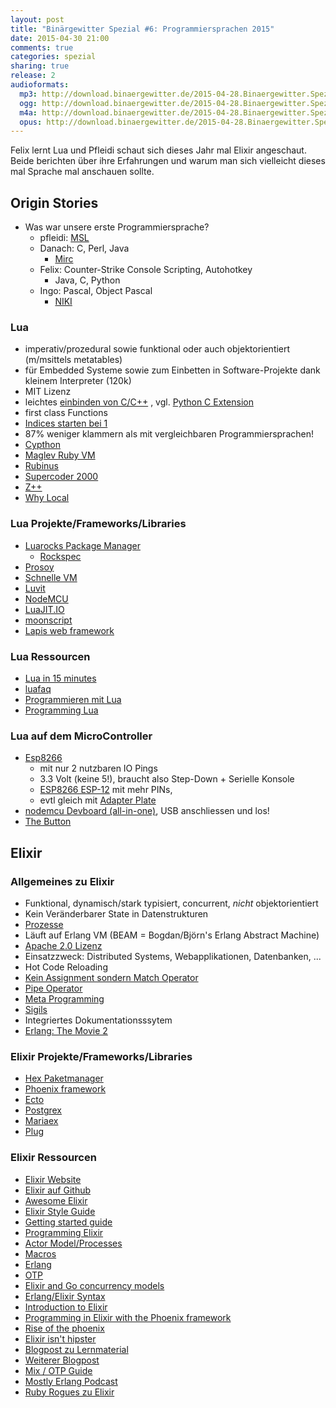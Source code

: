 ```yaml
---
layout: post
title: "Binärgewitter Spezial #6: Programmiersprachen 2015"
date: 2015-04-30 21:00
comments: true
categories: spezial
sharing: true
release: 2
audioformats:
  mp3: http://download.binaergewitter.de/2015-04-28.Binaergewitter.Spezial.6.mp3
  ogg: http://download.binaergewitter.de/2015-04-28.Binaergewitter.Spezial.6.ogg
  m4a: http://download.binaergewitter.de/2015-04-28.Binaergewitter.Spezial.6.m4a
  opus: http://download.binaergewitter.de/2015-04-28.Binaergewitter.Spezial.6.opus
---
```

Felix lernt Lua und Pfleidi schaut sich dieses Jahr mal Elixir angeschaut. Beide berichten über ihre Erfahrungen und warum man sich vielleicht dieses mal Sprache mal anschauen sollte.

## Origin Stories

- Was war unsere erste Programmiersprache?
    * pfleidi: [MSL]( http://en.wikipedia.org/wiki/MIRC_scripting_language )
    * Danach: C, Perl, Java
        - [Mirc](https://de.wikipedia.org/wiki/MIRC )
    * Felix: Counter-Strike Console Scripting, Autohotkey
      - Java, C, Python
    * Ingo: Pascal, Object Pascal
        - [NIKI](https://de.wikipedia.org/wiki/Niki_%E2%80%93_der_Roboter )

### Lua

- imperativ/prozedural sowie funktional oder auch objektorientiert (m/msittels metatables)
- für Embedded Systeme sowie zum Einbetten in Software-Projekte dank kleinem Interpreter (120k)
- MIT Lizenz
- leichtes [einbinden von C/C++](http://www.lua.org/pil/26.html ) , vgl. [Python C Extension]( https://docs.python.org/3/extending/extending.html )
- first class Functions
- [Indices starten bei 1](http://www.luafaq.org/#T1.5.1 )
- 87% weniger klammern als mit vergleichbaren Programmiersprachen!
- [Cypthon]( http://cython.org/ )
- [Maglev Ruby VM]( http://maglev.github.io/ )
- [Rubinus]( http://rubini.us/ )
- [Supercoder 2000]( www.blogcdn.com/de.engadget.com/media/2010/08/supercoder-2000-keyboardbbb.jpg )
- [Z++]( http://en.wikipedia.org/wiki/Z++ )
- [Why Local]( http://lua-users.org/wiki/LocalByDefault )

### Lua Projekte/Frameworks/Libraries

- [Luarocks Package Manager]( https://rocks.moonscript.org/ )
  * [Rockspec]( https://github.com/Tieske/binaryheap.lua/blob/master/rockspec/binaryheap-0.2-1.rockspec )
- [Prosoy]( https://prosody.im/ )
- [Schnelle VM]( http://luajit.org/ )
- [Luvit]( https://luvit.io/ )
- [NodeMCU]( http://nodemcu.com/index_en.html )
- [LuaJIT.IO]( http://luajit.io/ )
- [moonscript](http://moonscript.org/ )
- [Lapis web framework]( http://leafo.net/lapis/ )

### Lua Ressourcen

- [Lua in 15 minutes]( http://tylerneylon.com/a/learn-lua/ )
- [luafaq]( http://www.luafaq.org/ )
- [Programmieren mit Lua](http://www.amazon.de/Programmieren-Lua-Roberto-Ierusalimschy/dp/3955390209 )
- [Programming Lua](http://www.amazon.de/Programming-Lua-Ierusalimschy-Roberto-Paperback/dp/B00MXDVRLS )

### Lua auf dem MicroController

- [Esp8266]( http://s.click.aliexpress.com/klk/qbYburNBE )
  * mit nur 2 nutzbaren IO Pings
  * 3.3 Volt (keine 5!), braucht also Step-Down + Serielle Konsole
  * [ESP8266 ESP-12]( http://s.click.aliexpress.com/klk/AmQ3v3Nne ) mit mehr PINs, 
  * evtl gleich mit [Adapter Plate]( http://www.aliexpress.com/item/10pcs-lot-ESP8266-serial-WIFI-module-connecting-plate-applicable-to-ESP-07-the-ESP-08-ESP/32262406988.html )
- [nodemcu Devboard (all-in-one)]( http://s.click.aliexpress.com/klk/BIA62N7Yr ), USB anschliessen und los!
- [The Button]( http://benlo.com/esp8266/esp8266Projects.html )

## Elixir

### Allgemeines zu Elixir

- Funktional, dynamisch/stark typisiert, concurrent, _nicht_ objektorientiert
- Kein Veränderbarer State in Datenstrukturen
- [Prozesse]( http://elixir-lang.org/getting-started/processes.html )
- Läuft auf Erlang VM (BEAM = Bogdan/Björn's Erlang Abstract Machine)
- [Apache 2.0 Lizenz]( https://github.com/elixir-lang/elixir/blob/master/LICENSE )
- Einsatzzweck: Distributed Systems, Webapplikationen, Datenbanken, ...
- Hot Code Reloading
- [Kein Assignment sondern Match Operator]( http://elixir-lang.org/getting-started/pattern-matching.html )
- [Pipe Operator]( http://elixir-lang.org/getting-started/enumerables-and-streams.html )
- [Meta Programming]( http://elixir-lang.org/getting-started/meta/quote-and-unquote.html )
- [Sigils]( http://elixir-lang.org/getting-started/sigils.html )
- Integriertes Dokumentationsssytem
- [Erlang: The Movie 2]( https://www.youtube.com/watch?v=rRbY3TMUcgQ )

### Elixir Projekte/Frameworks/Libraries

- [Hex Paketmanager]( https://hex.pm/ )
- [Phoenix framework]( https://github.com/phoenixframework/phoenix )
- [Ecto]( https://github.com/elixir-lang/ecto )
- [Postgrex]( http://github.com/ericmj/postgrex )
- [Mariaex]( http://github.com/xerions/mariaex )
- [Plug]( https://github.com/elixir-lang/plug )

### Elixir Ressourcen 

- [Elixir Website]( http://elixir-lang.org/ )
- [Elixir auf Github]( https://github.com/elixir-lang )
- [Awesome Elixir]( https://github.com/h4cc/awesome-elixir )
- [Elixir Style Guide]( https://github.com/niftyn8/elixir_style_guide )
- [Getting started guide]( http://elixir-lang.org/getting-started/introduction.html )
- [Programming Elixir]( https://pragprog.com/book/elixir/programming-elixir )
- [Actor Model/Processes]( http://elixir-lang.org/getting-started/processes.html )
- [Macros]( http://elixir-lang.org/getting-started/meta/macros.html )
- [Erlang]( http://www.erlang.org/ )
- [OTP]( http://www.erlang.org/doc/ )
- [Elixir and Go concurrency models]( http://blog.plataformatec.com.br/2014/10/playing-with-elixir-and-go-concurrency-models/ )
- [Erlang/Elixir Syntax]( http://elixir-lang.org/crash-course.html )
- [Introduction to Elixir]( http://www.youtube.com/watch?v=a-off4Vznjs )
- [Programming in Elixir with the Phoenix framework]( http://gogogarrett.sexy/programming-in-elixir-with-the-phoenix-framework-building-a-basic-CRUD-app/ )
- [Rise of the phoenix]( http://www.youtube.com/watch?v=3jMbzGv_6tA )
- [Elixir isn't hipster]( http://blog.alexrp.com/2013/02/14/elixir-isnt-hipster/ )
- [Blogpost zu Lernmaterial]( http://blog.jordan-dimov.com/round-up-of-elixir-books-and-resources/ )
- [Weiterer Blogpost]( http://www.creativedeletion.com/2015/04/19/elixir_next_language.html )
- [Mix / OTP Guide]( http://elixir-lang.org/getting-started/mix-otp/introduction-to-mix.html )
- [Mostly Erlang Podcast]( http://mostlyerlang.com/ )
- [Ruby Rogues zu Elixir]( http://devchat.tv/ruby-rogues/114-rr-elixir-with-jose-valim )

